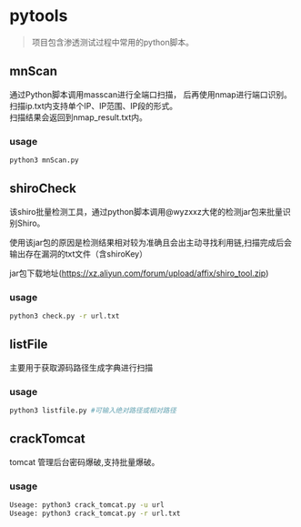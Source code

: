 # pytools

> 项目包含渗透测试过程中常用的python脚本。

## mnScan

通过Python脚本调用masscan进行全端口扫描， 后再使用nmap进行端口识别。  
扫描ip.txt内支持单个IP、IP范围、IP段的形式。  
扫描结果会返回到nmap_result.txt内。  

### usage

```bash
python3 mnScan.py
```



## shiroCheck

该shiro批量检测工具，通过python脚本调用@wyzxxz大佬的检测jar包来批量识别Shiro。  

使用该jar包的原因是检测结果相对较为准确且会出主动寻找利用链,扫描完成后会输出存在漏洞的txt文件（含shiroKey） 

jar包下载地址(https://xz.aliyun.com/forum/upload/affix/shiro_tool.zip)

### usage

```bash
python3 check.py -r url.txt
```



## listFile

主要用于获取源码路径生成字典进行扫描

### usage

```bash
python3 listfile.py #可输入绝对路径或相对路径
```



## crackTomcat

tomcat 管理后台密码爆破,支持批量爆破。  

### usage

```bash
Useage: python3 crack_tomcat.py -u url
Useage: python3 crack_tomcat.py -r url.txt
```

